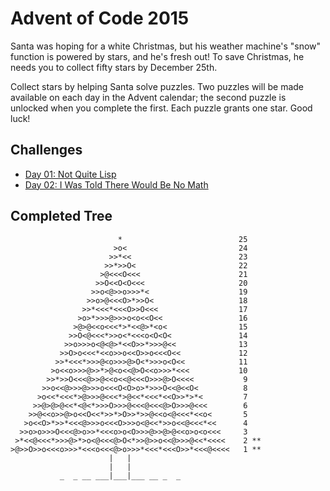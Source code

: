 # Advent of Code 2015

Santa was hoping for a white Christmas, but his weather machine's "snow" function is powered by stars, and he's fresh out! To save Christmas, he needs you to collect fifty stars by December 25th.

Collect stars by helping Santa solve puzzles. Two puzzles will be made available on each day in the Advent calendar; the second puzzle is unlocked when you complete the first. Each puzzle grants one star. Good luck!

## Challenges

-  [Day 01: Not Quite Lisp](./challenges/day-01.md)
-  [Day 02: I Was Told There Would Be No Math](./challenges/day-02.md)

## Completed Tree

```
                        *                          25 
                       >o<                         24 
                      >>*<<                        23 
                     >>*>>O<                       22 
                    >@<<<O<<<                      21 
                   >>O<<O<O<<<                     20 
                  >>o<@>>o>>>*<                    19 
                 >>o>@<<<O>*>>O<                   18 
                >>*<<<*<<<O>>O<<<                  17 
               >o>*>>>@>>>o<o<<O<<                 16 
              >@>@<<o<<<*>*<<@>*<o<                15 
             >>O<@<<<*>>o<*<<<o<O<O<               14 
            >>o>>>o<@<@>*<<O>>*>>>@<<              13 
           >>O>o<<<*<<o>>o<<O>>o<<<O<<             12 
          >>*<<<*>>>@<o>>>@>O<*>>>o<O<<            11 
         >o<<o>>>@>>*>@<o<<@>O<<o>>>*<<<           10 
        >>*>>O<<<@>>@<<o<<@<<<O>>>@>O<<<<           9 
       >>o<<@>>>@>>>o<<<O<O>o>*>>>O<<@<<O<          8 
      >o<<*<<<*>@>>>@<<<*>@<<*<<<*<<O>>*>*<         7 
     >>@>@>@<<*<@<*>>>O>>>@<<<@<<<@>O>>>@<<<        6 
    >>@<<o>>@>o<<O<<*>>*>O>>*>>@<<o<@<<<*<<o<       5 
   >o<<O>*>>*<<<@>>>o<<<O>>>o<@<<*>>o<<@<<<*<<      4 
  >>o>o>>>O<<<@>o>>*<<<o>o<O>>>@>>@>@<<o>o<o<<<     3 
 >*<<@<<<*>>>@>*>o<@<<<@>O<*>>@>>o<<@>>>@<<*<<<<    2 **
>@>>O>>o<<<o>>>*<<<o<<<@>o>>>*<<<*<<<O>>*<<<@<<<<   1 **
                      |   |                             
                      |   |                             
           _  _ __ ___|___|___ __ _  _
```